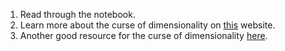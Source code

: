 1. Read through the notebook.
2. Learn more about the curse of dimensionality on [this](https://towardsdatascience.com/the-curse-of-dimensionality-50dc6e49aa1e) website.
3. Another good resource for the curse of dimensionality [here](https://deepai.org/machine-learning-glossary-and-terms/curse-of-dimensionality).
